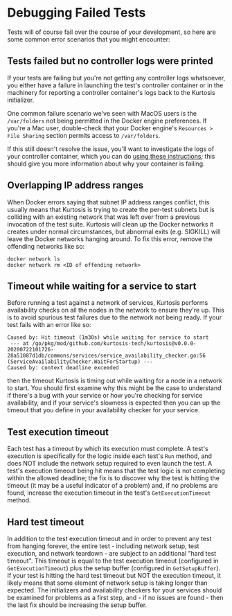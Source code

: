Debugging Failed Tests
======================
Tests will of course fail over the course of your development, so here are some common error scenarios that you might encounter:

Tests failed but no controller logs were printed
------------------------------------------------
If your tests are failing but you're not getting any controller logs whatsoever, you either have a failure in launching the test's controller container or in the machinery for reporting a controller container's logs back to the Kurtosis initializer.

One common failure scenario we've seen with MacOS users is the `/var/folders` not being permitted in the Docker engine preferences. If you're a Mac user, double-check that your Docker engine's `Resources > File Sharing` section permits access to `/var/folders`.

If this still doesn't resolve the issue, you'll want to investigate the logs of your controller container, which you can do [using these instructions](https://docs.docker.com/config/containers/logging/); this should give you more information about why your container is failing.

Overlapping IP address ranges
-----------------------------
When Docker errors saying that subnet IP address ranges conflict, this usually means that Kurtosis is trying to create the per-test subnets but is colliding with an existing network that was left over from a previous invocation of the test suite. Kurtosis will clean up the Docker networks it creates under normal circumstances, but abnormal exits (e.g. SIGKILL) will leave the Docker networks hanging around. To fix this error, remove the offending networks like so:

```
docker network ls
docker network rm <ID of offending network>
```

Timeout while waiting for a service to start
--------------------------------------------
Before running a test against a network of services, Kurtosis performs availability checks on all the nodes in the network to ensure they're up. This is to avoid spurious test failures due to the network not being ready. If your test fails with an error like so:

```
Caused by: Hit timeout (1m30s) while waiting for service to start
 --- at /go/pkg/mod/github.com/kurtosis-tech/kurtosis@v0.0.0-20200722101726-28a51087d1db/commons/services/service_availability_checker.go:56 (ServiceAvailabilityChecker.WaitForStartup) ---
Caused by: context deadline exceeded
```

then the timeout Kurtosis is timing out while waiting for a node in a network to start. You should first examine why this might be the case to understand if there's a bug with your service or how you're checking for service availability, and if your service's slowness is expected then you can up the timeout that you define in your availability checker for your service.

Test execution timeout
----------------------
Each test has a timeout by which its execution must complete. A test's execution is specifically for the logic inside each test's `Run` method, and does NOT include the network setup required to even launch the test. A test's execution timeout being hit means that the test logic is not completing within the allowed deadline; the fix is to discover why the test is hitting the timeout (it may be a useful indicator of a problem) and, if no problems are found, increase the execution timeout in the test's `GetExecutionTimeout` method.

Hard test timeout
-----------------
In addition to the test execution timeout and in order to prevent any test from hanging forever, the entire test - including network setup, test execution, and network teardown - are subject to an additional "hard test timeout". This timeout is equal to the test execution timeout (configured in `GetExecutionTimeout`) plus the setup buffer (configured in `GetSetupBuffer`). If your test is hitting the hard test timeout but NOT the execution timeout, it likely means that some element of network setup is taking longer than expected. The initializers and availability checkers for your services should be examined for problems as a first step, and - if no issues are found - then the last fix should be increasing the setup buffer.
